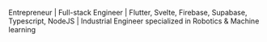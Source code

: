 Entrepreneur | Full-stack Engineer | Flutter, Svelte, Firebase, Supabase, Typescript, NodeJS | Industrial Engineer specialized in Robotics & Machine learning
